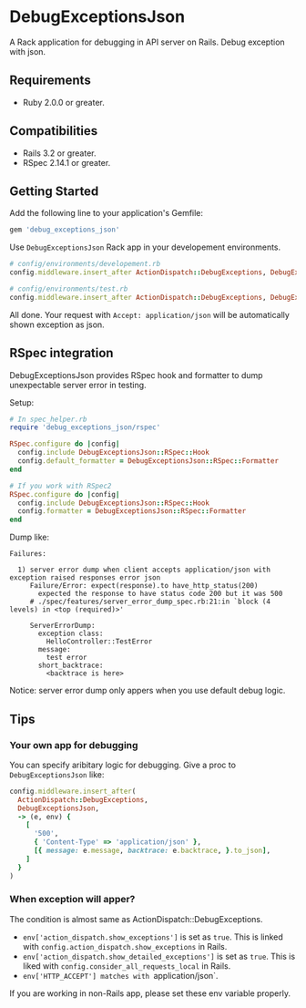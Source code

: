 DebugExceptionsJson
===================

A Rack application for debugging in API server on Rails. Debug exception with json.

## Requirements
- Ruby 2.0.0 or greater.

## Compatibilities
- Rails 3.2 or greater.
- RSpec 2.14.1 or greater.

## Getting Started
Add the following line to your application's Gemfile:

```ruby
gem 'debug_exceptions_json'
```

Use `DebugExceptionsJson` Rack app in your developement environments.

```ruby
# config/environments/developement.rb
config.middleware.insert_after ActionDispatch::DebugExceptions, DebugExceptionsJson

# config/environments/test.rb
config.middleware.insert_after ActionDispatch::DebugExceptions, DebugExceptionsJson
```

All done. Your request with `Accept: application/json` will be automatically shown exception as json.

## RSpec integration
DebugExceptionsJson provides RSpec hook and formatter to dump unexpectable server error in testing.

Setup:

```ruby
# In spec_helper.rb
require 'debug_exceptions_json/rspec'

RSpec.configure do |config|
  config.include DebugExceptionsJson::RSpec::Hook
  config.default_formatter = DebugExceptionsJson::RSpec::Formatter
end

# If you work with RSpec2
RSpec.configure do |config|
  config.include DebugExceptionsJson::RSpec::Hook
  config.formatter = DebugExceptionsJson::RSpec::Formatter
end
```

Dump like:

```
Failures:

  1) server error dump when client accepts application/json with exception raised responses error json
     Failure/Error: expect(response).to have_http_status(200)
       expected the response to have status code 200 but it was 500
     # ./spec/features/server_error_dump_spec.rb:21:in `block (4 levels) in <top (required)>'

     ServerErrorDump:
       exception class:
         HelloController::TestError
       message:
         test error
       short_backtrace:
         <backtrace is here>
```

Notice: server error dump only appers when you use default debug logic.

## Tips
### Your own app for debugging
You can specify aribitary logic for debugging. Give a proc to `DebugExceptionsJson` like:

```ruby
config.middleware.insert_after(
  ActionDispatch::DebugExceptions,
  DebugExceptionsJson,
  -> (e, env) {
    [
      '500',
      { 'Content-Type' => 'application/json' },
      [{ message: e.message, backtrace: e.backtrace, }.to_json],
    ]
  }
)
```


### When exception will apper?
The condition is almost same as ActionDispatch::DebugExceptions.

- `env['action_dispatch.show_exceptions']` is set as `true`. This is linked with `config.action_dispatch.show_exceptions` in Rails.
- `env['action_dispatch.show_detailed_exceptions']` is set as `true`. This is liked with `config.consider_all_requests_local` in Rails.
- `env['HTTP_ACCEPT'] matches with `application/json`.

If you are working in non-Rails app, please set these env variable properly.
